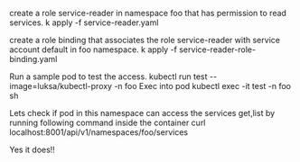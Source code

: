 create a role service-reader in namespace foo that has permission to read services.
k apply -f service-reader.yaml 

create a role binding that associates the role service-reader with service account default in foo namespace.
k apply -f service-reader-role-binding.yaml

Run a sample pod to test the access.
kubectl run test --image=luksa/kubectl-proxy -n foo
Exec into pod
kubectl exec -it test -n foo sh

Lets check if pod in this namespace can access the services get,list by running following command inside the container
curl localhost:8001/api/v1/namespaces/foo/services
 
Yes it does!!

